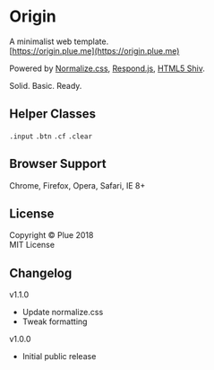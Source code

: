 
# Origin

A minimalist web template.  
[https://origin.plue.me](https://origin.plue.me)  

Powered by [Normalize.css](https://necolas.github.io/normalize.css), [Respond.js](https://github.com/scottjehl/Respond#respondjs), [HTML5 Shiv](https://github.com/afarkas/html5shiv#the-html5-shiv).  

Solid. Basic. Ready.  

## Helper Classes

`.input` `.btn` `.cf` `.clear`

## Browser Support

Chrome, Firefox, Opera, Safari, IE 8+

## License

Copyright © Plue 2018  
MIT License

## Changelog

v1.1.0  
* Update normalize.css
* Tweak formatting

v1.0.0  
* Initial public release